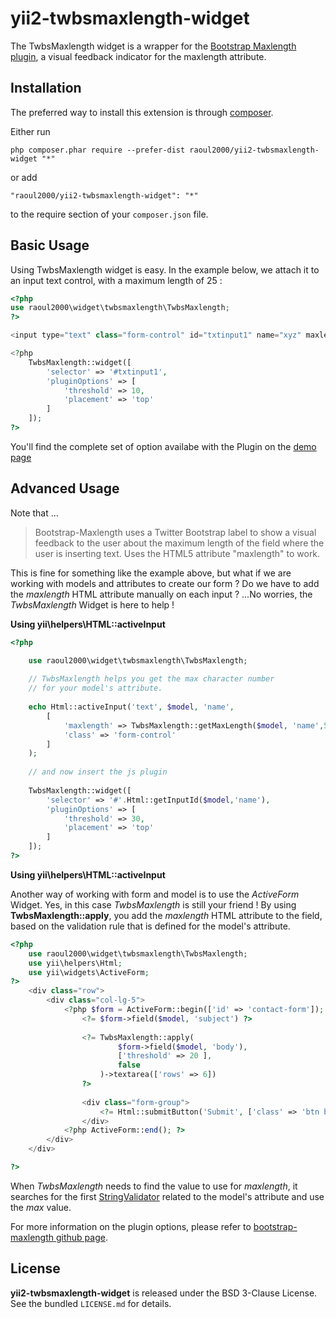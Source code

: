 yii2-twbsmaxlength-widget
==========================
The TwbsMaxlength widget is a wrapper for the [Bootstrap Maxlength plugin](http://mimo84.github.io/bootstrap-maxlength/), 
a visual feedback indicator for the maxlength attribute.

Installation
------------

The preferred way to install this extension is through [composer](http://getcomposer.org/download/).

Either run

```
php composer.phar require --prefer-dist raoul2000/yii2-twbsmaxlength-widget "*"
```

or add

```
"raoul2000/yii2-twbsmaxlength-widget": "*"
```

to the require section of your `composer.json` file.



Basic Usage
-----
Using TwbsMaxlength widget is easy. In the example below, we attach it to an input text control, with a maximum length of 25 :

```php
<?php
use raoul2000\widget\twbsmaxlength\TwbsMaxlength;
?>

<input type="text" class="form-control" id="txtinput1" name="xyz" maxlength="25" ></textarea>

<?php
	TwbsMaxlength::widget([
		'selector' => '#txtinput1',
		'pluginOptions' => [
			'threshold' => 10,
			'placement' => 'top'
		]
	]);
?>
```

You'll find the complete set of option availabe with the Plugin on the [demo page](http://mimo84.github.io/bootstrap-maxlength/)

Advanced Usage
-----

Note that ...

> Bootstrap-Maxlength uses a Twitter Bootstrap label to show a visual feedback to the user about the maximum length of the field where the user is inserting text. Uses the HTML5 attribute "maxlength" to work.

This is fine for something like the example above, but what if we are working with models and attributes to create our form ? 
Do we have to add the *maxlength* HTML attribute manually on each input ? ...No worries, the *TwbsMaxlength* Widget is here to help ! 

**Using yii\helpers\HTML::activeInput**

```php
<?php

	use raoul2000\widget\twbsmaxlength\TwbsMaxlength;
	
	// TwbsMaxlength helps you get the max character number 
	// for your model's attribute.
	
	echo Html::activeInput('text', $model, 'name',
		[
			'maxlength' => TwbsMaxlength::getMaxLength($model, 'name',50),
			'class' => 'form-control'
		]
	);
	
	// and now insert the js plugin
	
	TwbsMaxlength::widget([
		'selector' => '#'.Html::getInputId($model,'name'),
		'pluginOptions' => [
			'threshold' => 30,
			'placement' => 'top'
		]
	]);	
?>
```


**Using yii\helpers\HTML::activeInput**

Another way of working with form and model is to use the *ActiveForm* Widget. Yes, in this case *TwbsMaxlength* is still your friend !
By using **TwbsMaxlength::apply**, you add the *maxlength* HTML attribute to the field, based on the validation rule that
is defined for the model's attribute.

```php
<?php
	use raoul2000\widget\twbsmaxlength\TwbsMaxlength;
	use yii\helpers\Html;
	use yii\widgets\ActiveForm;
?>
    <div class="row">
        <div class="col-lg-5">
            <?php $form = ActiveForm::begin(['id' => 'contact-form']); ?>
                <?= $form->field($model, 'subject') ?>
                
                <?= TwbsMaxlength::apply(
						$form->field($model, 'body'),
						['threshold' => 20 ],
						false
					)->textarea(['rows' => 6]) 
				?>
				
                <div class="form-group">
                    <?= Html::submitButton('Submit', ['class' => 'btn btn-primary', 'name' => 'contact-button']) ?>
                </div>
            <?php ActiveForm::end(); ?>
        </div>
    </div>

?>
```

When *TwbsMaxlength* needs to find the value to use for *maxlength*, it searches for the first [StringValidator](http://www.yiiframework.com/doc-2.0/yii-validators-stringvalidator.html) related to the 
model's attribute and use the *max* value.


For more information on the plugin options, please refer to [bootstrap-maxlength github page](https://github.com/mimo84/bootstrap-maxlength/).

License
-------

**yii2-twbsmaxlength-widget** is released under the BSD 3-Clause License. See the bundled `LICENSE.md` for details.